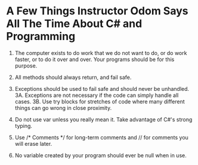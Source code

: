 ﻿A Few Things Instructor Odom Says All The Time About C# and Programming
=======================================================================

1. The computer exists to do work that we do not want to do, or do work faster, or to do it over and over. Your programs should be for this purpose.

2. All methods should always return, and fail safe.
3. Exceptions should be used to fail safe and should never be unhandled.
3A. Exceptions are not necessary if the code can simply handle all cases.
3B. Use try blocks for stretches of code where many different things can go wrong in close proximity.
4. Do not use var unless you really mean it. Take advantage of C#'s strong typing.
5. Use /* Comments */ for long-term comments and // for comments you will erase later.
6. No variable created by your program should ever be null when in use.
